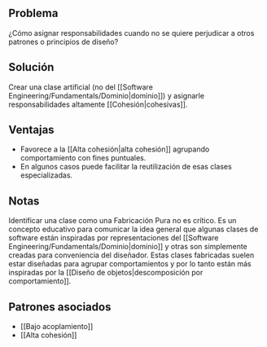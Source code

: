 ## Problema
¿Cómo asignar responsabilidades cuando no se quiere perjudicar a otros patrones o principios de diseño?

## Solución
Crear una clase artificial (no del [[Software Engineering/Fundamentals/Dominio|dominio]]) y asignarle responsabilidades altamente [[Cohesión|cohesivas]].

## Ventajas
- Favorece a la [[Alta cohesión|alta cohesión]] agrupando comportamiento con fines puntuales.
- En algunos casos puede facilitar la reutilización de esas clases especializadas.

## Notas
Identificar una clase como una Fabricación Pura no es crítico. Es un concepto educativo para comunicar la idea general que algunas clases de software están inspiradas por representaciones del [[Software Engineering/Fundamentals/Dominio|dominio]] y otras son simplemente creadas para conveniencia del diseñador. Estas clases fabricadas suelen estar diseñadas para agrupar comportamientos y por lo tanto están más inspiradas por la [[Diseño de objetos|descomposición por comportamiento]].

## Patrones asociados
- [[Bajo acoplamiento]]
- [[Alta cohesión]]
